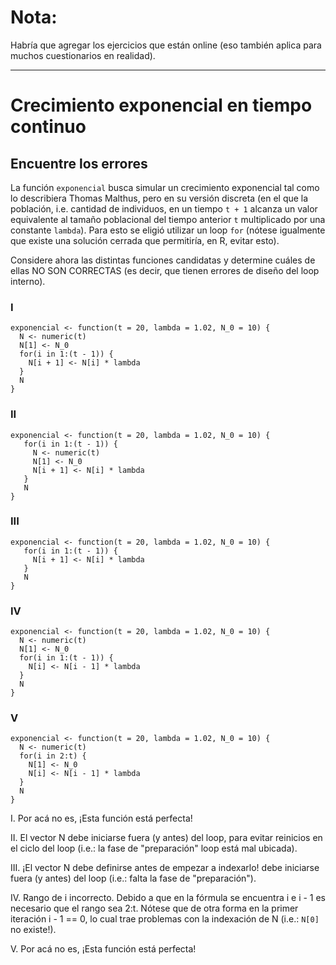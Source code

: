 Nota:
=====

Habría que agregar los ejercicios que están online (eso también aplica para muchos cuestionarios en realidad). 


------------------------------------------------------------------------------------------


# Crecimiento exponencial en tiempo continuo

## Encuentre los errores

La función `exponencial` busca simular un crecimiento exponencial tal como lo describiera Thomas Malthus, pero en su versión discreta (en el que la población, i.e. cantidad de individuos, en un tiempo `t + 1` alcanza un valor equivalente al tamaño poblacional del tiempo anterior `t` multiplicado por una constante `lambda`). Para esto se eligió utilizar un loop `for` (nótese igualmente que existe una solución cerrada que permitiría, en R, evitar esto).

Considere ahora las distintas funciones candidatas y determine cuáles de ellas NO SON CORRECTAS (es decir, que tienen errores de diseño del loop interno).
  


### I  

    exponencial <- function(t = 20, lambda = 1.02, N_0 = 10) {
      N <- numeric(t)
      N[1] <- N_0
      for(i in 1:(t - 1)) {
        N[i + 1] <- N[i] * lambda
      }
      N
    }
    




### II  

    exponencial <- function(t = 20, lambda = 1.02, N_0 = 10) {    
       for(i in 1:(t - 1)) {
         N <- numeric(t)
         N[1] <- N_0
         N[i + 1] <- N[i] * lambda
       }
       N
    }


### III  

    exponencial <- function(t = 20, lambda = 1.02, N_0 = 10) {    
       for(i in 1:(t - 1)) {
         N[i + 1] <- N[i] * lambda
       }
       N
    }


### IV  

    exponencial <- function(t = 20, lambda = 1.02, N_0 = 10) {
      N <- numeric(t)
      N[1] <- N_0
      for(i in 1:(t - 1)) {
        N[i] <- N[i - 1] * lambda
      }
      N
    }
    

### V  

    exponencial <- function(t = 20, lambda = 1.02, N_0 = 10) {      
      N <- numeric(t)
      for(i in 2:t) {
        N[1] <- N_0
        N[i] <- N[i - 1] * lambda
      }
      N
    }



I. Por acá no es, ¡Esta función está perfecta!

II. 
El vector N debe iniciarse fuera (y antes) del loop, para evitar reinicios en el ciclo del loop (i.e.: la fase de "preparación" loop está mal ubicada).

III. ¡El vector N debe definirse antes de empezar a indexarlo! debe iniciarse fuera (y antes) del loop (i.e.: falta la fase de "preparación").


IV. Rango de i incorrecto. Debido a que en la fórmula se encuentra i e i - 1 es necesario que el rango sea 2:t. Nótese que de otra forma en la primer iteración i - 1 == 0, lo cual trae problemas con la indexación de N (i.e.: `N[0]` no existe!).

V. Por acá no es, ¡Esta función está perfecta!
